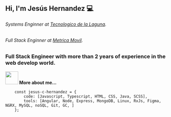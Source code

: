 ## Hi, I'm Jesús Hernandez :computer:
###### Systems Enginner at [Tecnologico de la Laguna](http://www.itlalaguna.edu.mx/ "Tecnologico de la Laguna").
###### Full Stack Enginner at [Metrica Movil](https://web.metricamovil.com).

### Full Stack Engineer with more than 2 years of experience in the web develop world. 

<div>
    <p style = 'font-weight: bold;'>
    <img src="https://cdn-icons-png.flaticon.com/512/5828/5828033.png?format=jpg&name=small" width="40px"> 
    More about me...
    <p/>
<div/>

```
    const jesus-c-hernandez = {
        code: [Javascript, Typescript, HTML, CSS, Java, SCSS],
        tools: [Angular, Node, Express, MongoDB, Linux, RxJs, Figma, NGRX, MySQL, noSQL, Git, GC, ]
    };
```

